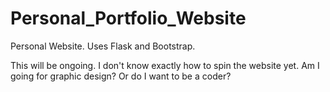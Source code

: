 # Personal_Portfolio_Website
Personal Website. Uses Flask and Bootstrap.

This will be ongoing. I don't know exactly how to spin the website yet. Am I going for graphic design? Or do I want to be a coder? 
